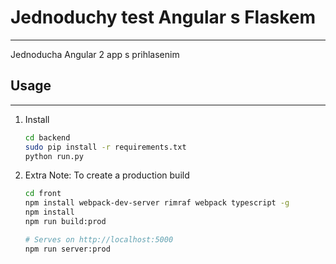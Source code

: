 # Jednoduchy test Angular s Flaskem
---

Jednoducha Angular 2 app s prihlasenim 


## Usage
---

1.  Install

    ```bash
    cd backend
    sudo pip install -r requirements.txt
    python run.py
    ```

2.  Extra Note: To create a production build

    ```bash
    cd front
    npm install webpack-dev-server rimraf webpack typescript -g
    npm install
    npm run build:prod

    # Serves on http://localhost:5000
    npm run server:prod
    ```
